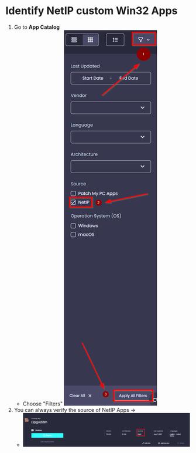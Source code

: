 # Identify NetIP custom Win32 Apps

1. Go to **App Catalog**
    - Choose "Filters"
    ![](/PatchMyPC-Onboarding/images/ApplyFilter.png)
2. You can always verify the source of NetIP Apps ->
    - ![](/PatchMyPC-Onboarding/images/IdentifySource.png)